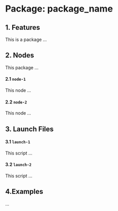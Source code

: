 # Package: package_name

## 1. Features
This is a package ...

## 2. Nodes
This package ...
#### 2.1 `node-1`
This node ...
#### 2.2 `node-2`
This node ...

## 3. Launch Files
#### 3.1 `launch-1`
This script ...
#### 3.2 `launch-2`
This script ...

## 4.Examples
...
